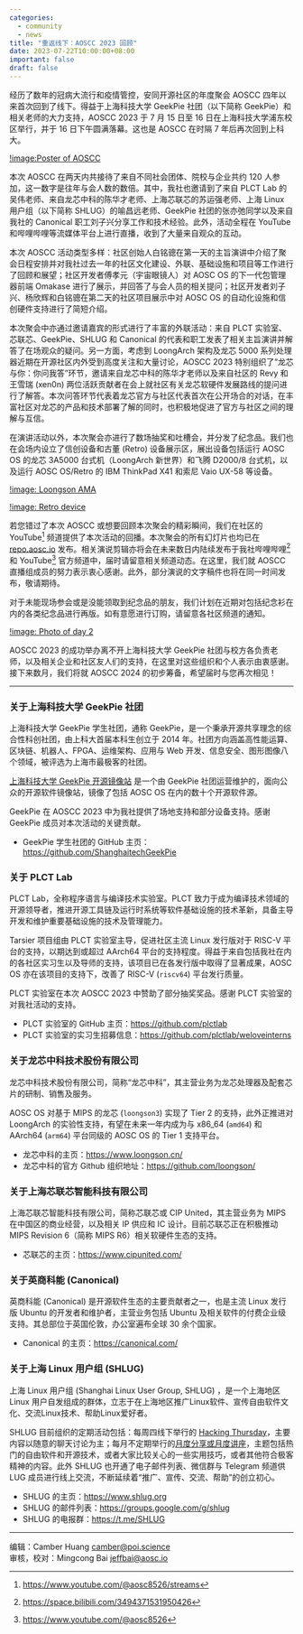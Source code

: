 ```yaml
---
categories:
  - community
  - news
title: "重返线下：AOSCC 2023 回顾"
date: 2023-07-22T10:00:00+08:00
important: false
draft: false
---
```


经历了数年的冠病大流行和疫情管控，安同开源社区的年度聚会 AOSCC 四年以来首次回到了线下。得益于上海科技大学 GeekPie 社团（以下简称 GeekPie）和相关老师的大力支持，AOSCC 2023 于 7 月 15 日至 16 日在上海科技大学浦东校区举行，并于 16 日下午圆满落幕。这也是 AOSCC 在时隔 7 年后再次回到上科大。

[!image:Poster of AOSCC](/assets/img/news/aoscc-2023/poster.webp)

本次 AOSCC 在两天内共接待了来自不同社会团体、院校与企业共约 120 人参加，这一数字是往年与会人数的数倍。其中，我社也邀请到了来自 PLCT Lab 的吴伟老师、来自龙芯中科的陈华才老师、上海芯联芯的苏运强老师、上海 Linux 用户组（以下简称 SHLUG）的喻昌远老师、GeekPie 社团的张亦弛同学以及来自我社的 Canonical 职工刘子兴分享工作和技术经验。此外，活动全程在 YouTube 和哔哩哔哩等流媒体平台上进行直播，收到了大量来自观众的互动。

本次 AOSCC 活动类型多样：社区创始人白铭骢在第一天的主旨演讲中介绍了聚会日程安排并对我社过去一年的社区文化建设、外联、基础设施和项目等工作进行了回顾和展望；社区开发者傅孝元（宇宙眼镜人）对 AOSC OS 的下一代包管理器前端 Omakase 进行了展示，并回答了与会人员的相关提问；社区开发者刘子兴、杨欣辉和白铭骢在第二天的社区项目展示中对 AOSC OS 的自动化设施和信创硬件支持进行了简短介绍。

本次聚会中亦通过邀请嘉宾的形式进行了丰富的外联活动：来自 PLCT 实验室、芯联芯、GeekPie、SHLUG 和 Canonical 的代表和职工发表了相关主旨演讲并解答了在场观众的疑问。另一方面，考虑到 LoongArch 架构及龙芯 5000 系列处理器近期在开源社区内外受到高度关注和大量讨论，AOSCC 2023 特别组织了“龙芯与你：你问我答”环节，邀请来自龙芯中科的陈华才老师以及来自社区的 Revy 和王雪瑞 (xen0n) 两位活跃贡献者在会上就社区有关龙芯软硬件发展路线的提问进行了解答。本次问答环节代表着龙芯官方与社区代表首次在公开场合的对话，在丰富社区对龙芯的产品和技术部署了解的同时，也积极地促进了官方与社区之间的理解与互信。

在演讲活动以外，本次聚会亦进行了数场抽奖和吐槽会，并分发了纪念品。我们也在会场内设立了信创设备和古董 (Retro) 设备展示区，展出设备包括运行 AOSC OS 的龙芯 3A5000 台式机（LoongArch 新世界）和飞腾 D2000/8 台式机，以及运行 AOSC OS/Retro 的 IBM ThinkPad X41 和索尼 Vaio UX-58 等设备。

[!image: Loongson AMA](/assets/img/news/aoscc-2023/loongson.webp)

[!image: Retro device](/assets/img/news/aoscc-2023/vaio.webp)

若您错过了本次 AOSCC 或想要回顾本次聚会的精彩瞬间，我们在社区的 YouTube[^1] 频道提供了本次活动的回播。本次聚会的所有幻灯片也均已在 [repo.aosc.io](https://repo.aosc.io/aosc-documentation/aoscc-2023/) 发布。相关演说剪辑亦将会在未来数日内陆续发布于我社哔哩哔哩[^2] 和 YouTube[^3] 官方频道中，届时请留意相关频道动态。在这里，我们就 AOSCC 直播组成员的努力表示衷心感谢。此外，部分演说的文字稿件也将在同一时间发布，敬请期待。

对于未能现场参会或是没能领取到纪念品的朋友，我们计划在近期对包括纪念衫在内的各类纪念品进行再版。如有意愿进行订购，请留意各社区频道的通知。

[!image: Photo of day 2](/assets/img/news/aoscc-2023/day2.webp)

AOSCC 2023 的成功举办离不开上海科技大学 GeekPie 社团与校方各负责老师，以及相关企业和社区友人们的支持，在这里对这些组织和个人表示由衷感谢。接下来数月，我们将就 AOSCC 2024 的初步筹备，希望届时与您再次相见！

---

### 关于上海科技大学 GeekPie 社团

上海科技大学 GeekPie 学生社团，通称 GeekPie，是一个秉承开源共享理念的综合性科创社团，由上科大首届本科生创立于 2014 年。社团方向涵盖高性能运算、区块链、机器人、FPGA、运维架构、应用与 Web 开发、信息安全、图形图像八个领域，被评选为上海市最极客的社团。

[上海科技大学 GeekPie 开源镜像站](https://mirrors.shanghaitech.edu.cn/) 是一个由 GeekPie 社团运营维护的，面向公众的开源软件镜像站，镜像了包括 AOSC OS 在内的数十个开源软件源。

GeekPie 在 AOSCC 2023 中为我社提供了场地支持和部分设备支持。感谢 GeekPie 成员对本次活动的关键贡献。

- GeekPie 学生社团的 GitHub 主页：https://github.com/ShanghaitechGeekPie

### 关于 PLCT Lab

PLCT Lab，全称程序语言与编译技术实验室。PLCT 致力于成为编译技术领域的开源领导者，推进开源工具链及运行时系统等软件基础设施的技术革新，具备主导开发和维护重要基础设施的技术及管理能力。

Tarsier 项目组由 PLCT 实验室主导，促进社区主流 Linux 发行版对于 RISC-V 平台的支持，以期达到或超过 AArch64 平台的支持程度。得益于来自包括我社在内的各社区实习生以及导师的支持，该项目已在各发行版中取得了显著成果，AOSC OS 亦在该项目的支持下，改善了 RISC-V (`riscv64`) 平台发行质量。

PLCT 实验室在本次 AOSCC 2023 中赞助了部分抽奖奖品。感谢 PLCT 实验室的对我社活动的支持。

- PLCT 实验室的 GitHub 主页：https://github.com/plctlab  
- PLCT 实验室的实习生招募信息：https://github.com/plctlab/weloveinterns

### 关于龙芯中科技术股份有限公司

龙芯中科技术股份有限公司，简称“龙芯中科”，其主营业务为龙芯处理器及配套芯片的研制、销售及服务。

AOSC OS 对基于 MIPS 的龙芯 (`loongson3`) 实现了 Tier 2 的支持，此外正推进对 LoongArch 的实验性支持，有望在未来一年内成为与 x86_64 (`amd64`) 和 AArch64 (`arm64`) 平台同级的 AOSC OS 的 Tier 1 支持平台。

- 龙芯中科的主页：https://www.loongson.cn/
- 龙芯中科的官方 Github 组织地址：https://github.com/loongson/

### 关于上海芯联芯智能科技有限公司

上海芯联芯智能科技有限公司，简称芯联芯或 CIP United，其主营业务为 MIPS 在中国区的商业经营，以及相关 IP 供应和 IC 设计。目前芯联芯正在积极推动 MIPS Revision 6（简称 MIPS R6）相关软硬件生态的支持。

- 芯联芯的主页：https://www.cipunited.com/

### 关于英商科能 (Canonical)

英商科能 (Canonical) 是开源软件生态的主要贡献者之一，也是主流 Linux 发行版 Ubuntu 的开发者和维护者，主营业务包括 Ubuntu 及相关软件的付费企业级支持。其总部位于英国伦敦，办公室遍布全球 30 余个国家。

- Canonical 的主页：https://canonical.com/

### 关于上海 Linux 用户组 (SHLUG)

上海 Linux 用户组 (Shanghai Linux User Group, SHLUG) ，是一个上海地区 Linux 用户自发组成的群体，立志于在上海地区推广Linux软件、宣传自由软件文化、交流Linux技术、帮助Linux爱好者。

SHLUG 目前组织的定期活动包括：每周四线下举行的 [Hacking Thursday](https://www.shlug.org/about/#hacking-thursday)，主要内容以随意的聊天讨论为主；每月不定期举行的[月度分享或月度讲座](https://www.shlug.org/about/#%E6%9C%88%E5%BA%A6%E8%AE%B2%E5%BA%A7monthly-meetup)，主题包括热门的自由软件和开源技术，或者大家比较关心的一些实用技巧，或者其他符合极客精神的内容。此外 SHLUG 也开通了电子邮件列表、微信群与 Telegram 频道供 LUG 成员进行线上交流，不断延续着“推广、宣传、交流、帮助”的创立初心。

- SHLUG 的主页：https://www.shlug.org
- SHLUG 的邮件列表：https://groups.google.com/g/shlug
- SHLUG 的电报群：https://t.me/SHLUG

---

编辑：Camber Huang <camber@poi.science>  
审核，校对：Mingcong Bai <jeffbai@aosc.io>

[^1]: https://www.youtube.com/@aosc8526/streams
[^2]: https://space.bilibili.com/3494371531950426
[^3]: https://www.youtube.com/@aosc8526
